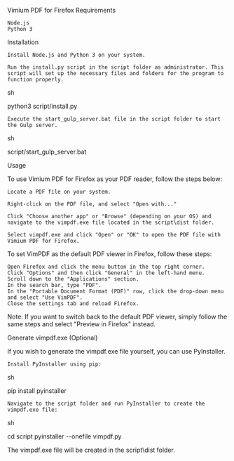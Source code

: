 Vimium PDF for Firefox
Requirements

    Node.js
    Python 3

Installation

    Install Node.js and Python 3 on your system.

    Run the install.py script in the script folder as administrator. This script will set up the necessary files and folders for the program to function properly.

sh

python3 script/install.py

    Execute the start_gulp_server.bat file in the script folder to start the Gulp server.

sh

script/start_gulp_server.bat

Usage

To use Vimium PDF for Firefox as your PDF reader, follow the steps below:

    Locate a PDF file on your system.

    Right-click on the PDF file, and select "Open with..."

    Click "Choose another app" or "Browse" (depending on your OS) and navigate to the vimpdf.exe file located in the script\dist folder.

    Select vimpdf.exe and click "Open" or "OK" to open the PDF file with Vimium PDF for Firefox.
    
To set VimPDF as the default PDF viewer in Firefox, follow these steps:

    Open Firefox and click the menu button in the top right corner.
    Click "Options" and then click "General" in the left-hand menu.
    Scroll down to the "Applications" section.
    In the search bar, type "PDF".
    In the "Portable Document Format (PDF)" row, click the drop-down menu and select "Use VimPDF".
    Close the settings tab and reload Firefox.

Note: If you want to switch back to the default PDF viewer, simply follow the same steps and select "Preview in Firefox" instead.

Generate vimpdf.exe (Optional)

If you wish to generate the vimpdf.exe file yourself, you can use PyInstaller.

    Install PyInstaller using pip:

sh

pip install pyinstaller

    Navigate to the script folder and run PyInstaller to create the vimpdf.exe file:

sh

cd script
pyinstaller --onefile vimpdf.py

The vimpdf.exe file will be created in the script\dist folder.
